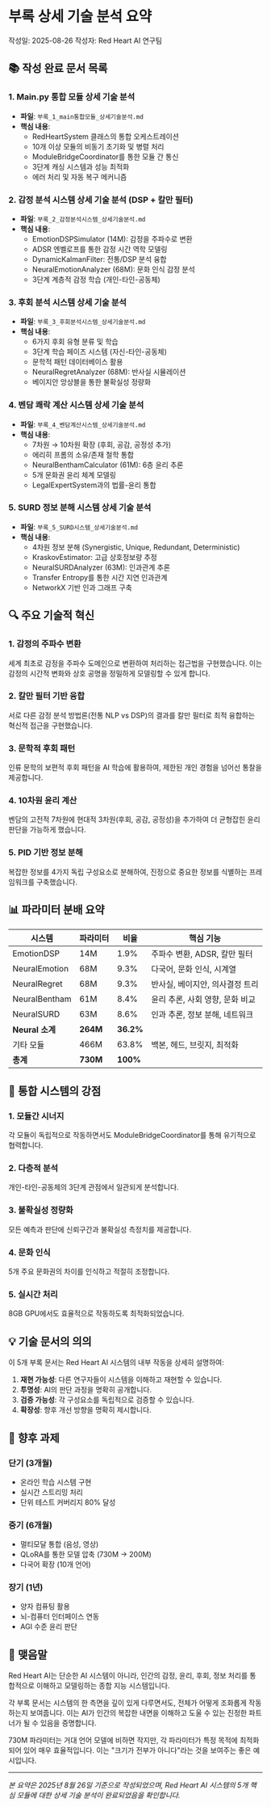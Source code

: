 # 부록 상세 기술 분석 요약

작성일: 2025-08-26
작성자: Red Heart AI 연구팀

## 📚 작성 완료 문서 목록

### 1. Main.py 통합 모듈 상세 기술 분석
- **파일**: `부록_1_main통합모듈_상세기술분석.md`
- **핵심 내용**:
  - RedHeartSystem 클래스의 통합 오케스트레이션
  - 10개 이상 모듈의 비동기 초기화 및 병렬 처리
  - ModuleBridgeCoordinator를 통한 모듈 간 통신
  - 3단계 캐싱 시스템과 성능 최적화
  - 에러 처리 및 자동 복구 메커니즘

### 2. 감정 분석 시스템 상세 기술 분석 (DSP + 칼만 필터)
- **파일**: `부록_2_감정분석시스템_상세기술분석.md`
- **핵심 내용**:
  - EmotionDSPSimulator (14M): 감정을 주파수로 변환
  - ADSR 엔벨로프를 통한 감정 시간 역학 모델링
  - DynamicKalmanFilter: 전통/DSP 분석 융합
  - NeuralEmotionAnalyzer (68M): 문화 인식 감정 분석
  - 3단계 계층적 감정 학습 (개인-타인-공동체)

### 3. 후회 분석 시스템 상세 기술 분석
- **파일**: `부록_3_후회분석시스템_상세기술분석.md`
- **핵심 내용**:
  - 6가지 후회 유형 분류 및 학습
  - 3단계 학습 페이즈 시스템 (자신-타인-공동체)
  - 문학적 패턴 데이터베이스 활용
  - NeuralRegretAnalyzer (68M): 반사실 시뮬레이션
  - 베이지안 앙상블을 통한 불확실성 정량화

### 4. 벤담 쾌락 계산 시스템 상세 기술 분석
- **파일**: `부록_4_벤담계산시스템_상세기술분석.md`
- **핵심 내용**:
  - 7차원 → 10차원 확장 (후회, 공감, 공정성 추가)
  - 에리히 프롬의 소유/존재 철학 통합
  - NeuralBenthamCalculator (61M): 6층 윤리 추론
  - 5개 문화권 윤리 체계 모델링
  - LegalExpertSystem과의 법률-윤리 통합

### 5. SURD 정보 분해 시스템 상세 기술 분석
- **파일**: `부록_5_SURD시스템_상세기술분석.md`
- **핵심 내용**:
  - 4차원 정보 분해 (Synergistic, Unique, Redundant, Deterministic)
  - KraskovEstimator: 고급 상호정보량 추정
  - NeuralSURDAnalyzer (63M): 인과관계 추론
  - Transfer Entropy를 통한 시간 지연 인과관계
  - NetworkX 기반 인과 그래프 구축

## 🔍 주요 기술적 혁신

### 1. 감정의 주파수 변환
세계 최초로 감정을 주파수 도메인으로 변환하여 처리하는 접근법을 구현했습니다. 이는 감정의 시간적 변화와 상호 공명을 정밀하게 모델링할 수 있게 합니다.

### 2. 칼만 필터 기반 융합
서로 다른 감정 분석 방법론(전통 NLP vs DSP)의 결과를 칼만 필터로 최적 융합하는 혁신적 접근을 구현했습니다.

### 3. 문학적 후회 패턴
인류 문학의 보편적 후회 패턴을 AI 학습에 활용하여, 제한된 개인 경험을 넘어선 통찰을 제공합니다.

### 4. 10차원 윤리 계산
벤담의 고전적 7차원에 현대적 3차원(후회, 공감, 공정성)을 추가하여 더 균형잡힌 윤리 판단을 가능하게 했습니다.

### 5. PID 기반 정보 분해
복잡한 정보를 4가지 독립 구성요소로 분해하여, 진정으로 중요한 정보를 식별하는 프레임워크를 구축했습니다.

## 📊 파라미터 분배 요약

| 시스템 | 파라미터 | 비율 | 핵심 기능 |
|--------|----------|------|-----------|
| EmotionDSP | 14M | 1.9% | 주파수 변환, ADSR, 칼만 필터 |
| NeuralEmotion | 68M | 9.3% | 다국어, 문화 인식, 시계열 |
| NeuralRegret | 68M | 9.3% | 반사실, 베이지안, 의사결정 트리 |
| NeuralBentham | 61M | 8.4% | 윤리 추론, 사회 영향, 문화 비교 |
| NeuralSURD | 63M | 8.6% | 인과 추론, 정보 분해, 네트워크 |
| **Neural 소계** | **264M** | **36.2%** | |
| 기타 모듈 | 466M | 63.8% | 백본, 헤드, 브릿지, 최적화 |
| **총계** | **730M** | **100%** | |

## 🎯 통합 시스템의 강점

### 1. 모듈간 시너지
각 모듈이 독립적으로 작동하면서도 ModuleBridgeCoordinator를 통해 유기적으로 협력합니다.

### 2. 다층적 분석
개인-타인-공동체의 3단계 관점에서 일관되게 분석합니다.

### 3. 불확실성 정량화
모든 예측과 판단에 신뢰구간과 불확실성 측정치를 제공합니다.

### 4. 문화 인식
5개 주요 문화권의 차이를 인식하고 적절히 조정합니다.

### 5. 실시간 처리
8GB GPU에서도 효율적으로 작동하도록 최적화되었습니다.

## 💡 기술 문서의 의의

이 5개 부록 문서는 Red Heart AI 시스템의 내부 작동을 상세히 설명하여:

1. **재현 가능성**: 다른 연구자들이 시스템을 이해하고 재현할 수 있습니다.
2. **투명성**: AI의 판단 과정을 명확히 공개합니다.
3. **검증 가능성**: 각 구성요소를 독립적으로 검증할 수 있습니다.
4. **확장성**: 향후 개선 방향을 명확히 제시합니다.

## 🚀 향후 과제

### 단기 (3개월)
- 온라인 학습 시스템 구현
- 실시간 스트리밍 처리
- 단위 테스트 커버리지 80% 달성

### 중기 (6개월)
- 멀티모달 통합 (음성, 영상)
- QLoRA를 통한 모델 압축 (730M → 200M)
- 다국어 확장 (10개 언어)

### 장기 (1년)
- 양자 컴퓨팅 활용
- 뇌-컴퓨터 인터페이스 연동
- AGI 수준 윤리 판단

## 📝 맺음말

Red Heart AI는 단순한 AI 시스템이 아니라, 인간의 감정, 윤리, 후회, 정보 처리를 통합적으로 이해하고 모델링하는 종합 지능 시스템입니다. 

각 부록 문서는 시스템의 한 측면을 깊이 있게 다루면서도, 전체가 어떻게 조화롭게 작동하는지 보여줍니다. 이는 AI가 인간의 복잡한 내면을 이해하고 도울 수 있는 진정한 파트너가 될 수 있음을 증명합니다.

730M 파라미터는 거대 언어 모델에 비하면 작지만, 각 파라미터가 특정 목적에 최적화되어 있어 매우 효율적입니다. 이는 "크기가 전부가 아니다"라는 것을 보여주는 좋은 예시입니다.

---

*본 요약은 2025년 8월 26일 기준으로 작성되었으며, Red Heart AI 시스템의 5개 핵심 모듈에 대한 상세 기술 분석이 완료되었음을 확인합니다.*